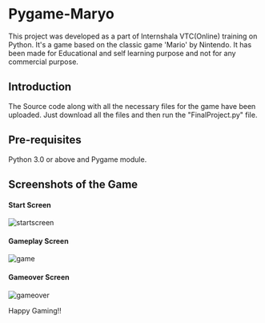 # Pygame-Maryo
This project was developed as a part of Internshala VTC(Online) training on Python.
It's a game based on the classic game 'Mario' by Nintendo.
It has been made for Educational and self learning purpose and not for any commercial purpose. 

## Introduction
The Source code along with all the necessary files for the game have been uploaded. Just download all the files
and then run the "FinalProject.py" file.

## Pre-requisites
Python 3.0 or above and Pygame module.

## Screenshots of the Game

#### Start Screen
![startscreen](https://cloud.githubusercontent.com/assets/25431607/23101752/08f20bcc-f6c1-11e6-81bb-1bbc5e32294f.PNG)

#### Gameplay Screen
![game](https://cloud.githubusercontent.com/assets/25431607/23101755/0fa8faac-f6c1-11e6-8baf-c23e37e3c15e.png)

#### Gameover Screen
![gameover](https://cloud.githubusercontent.com/assets/25431607/23101756/14e65690-f6c1-11e6-8035-be00b221468d.PNG)

Happy Gaming!!
